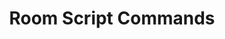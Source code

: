 ---
layout: default
title: Room Script Commands
nav_order: 3
parent: Room Scripts
grand_parent: Scripting
---
